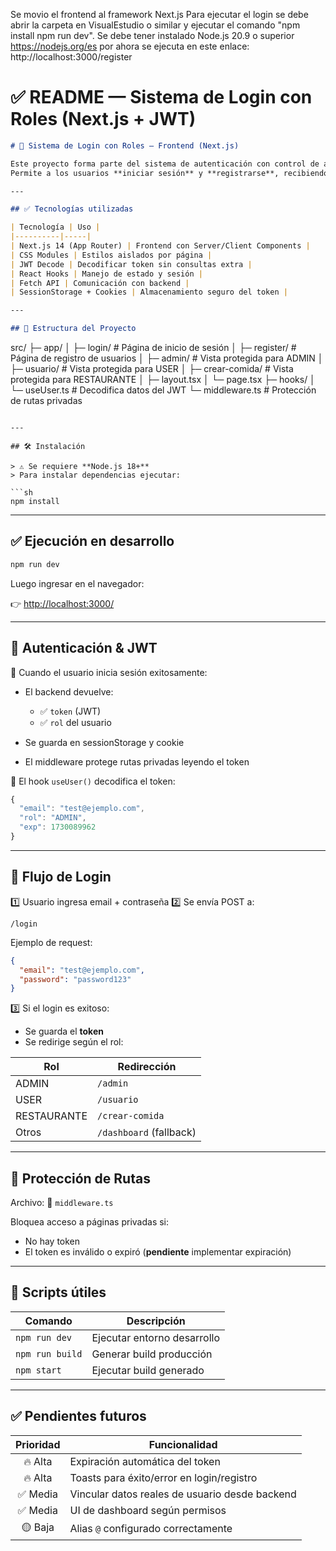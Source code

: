 Se movio el frontend al framework Next.js
Para ejecutar el login se debe abrir  la carpeta en VisualEstudio o similar y ejecutar el comando "npm install
npm run dev".
Se debe tener instalado Node.js 20.9 o superior https://nodejs.org/es
por ahora se ejecuta en este enlace: http://localhost:3000/register

# ✅ README — Sistema de Login con Roles (Next.js + JWT)

```md
# 🚀 Sistema de Login con Roles — Frontend (Next.js)

Este proyecto forma parte del sistema de autenticación con control de acceso basado en **roles**.  
Permite a los usuarios **iniciar sesión** y **registrarse**, recibiendo un **JWT** desde el backend para proteger rutas privadas dentro del sitio.

---

## ✅ Tecnologías utilizadas

| Tecnología | Uso |
|----------|-----|
| Next.js 14 (App Router) | Frontend con Server/Client Components |
| CSS Modules | Estilos aislados por página |
| JWT Decode | Decodificar token sin consultas extra |
| React Hooks | Manejo de estado y sesión |
| Fetch API | Comunicación con backend |
| SessionStorage + Cookies | Almacenamiento seguro del token |

---

## 📂 Estructura del Proyecto

```

src/
├─ app/
│   ├─ login/               # Página de inicio de sesión
│   ├─ register/            # Página de registro de usuarios
│   ├─ admin/               # Vista protegida para ADMIN
│   ├─ usuario/             # Vista protegida para USER
│   ├─ crear-comida/        # Vista protegida para RESTAURANTE
│   ├─ layout.tsx
│   └─ page.tsx
├─ hooks/
│   └─ useUser.ts           # Decodifica datos del JWT
└─ middleware.ts             # Protección de rutas privadas

````

---

## 🛠️ Instalación

> ⚠️ Se requiere **Node.js 18+**  
> Para instalar dependencias ejecutar:

```sh
npm install
````

---

## ✅ Ejecución en desarrollo

```sh
npm run dev
```

Luego ingresar en el navegador:

👉 [http://localhost:3000/](http://localhost:3000/)

---

## 🔐 Autenticación & JWT

📌 Cuando el usuario inicia sesión exitosamente:

* El backend devuelve:

  * ✅ `token` (JWT)
  * ✅ `rol` del usuario
* Se guarda en sessionStorage y cookie
* El middleware protege rutas privadas leyendo el token

📌 El hook `useUser()` decodifica el token:

```ts
{
  "email": "test@ejemplo.com",
  "rol": "ADMIN",
  "exp": 1730089962
}
```

---

## 🔁 Flujo de Login

1️⃣ Usuario ingresa email + contraseña
2️⃣ Se envía POST a:

```
/login
```

Ejemplo de request:

```json
{
  "email": "test@ejemplo.com",
  "password": "password123"
}
```

3️⃣ Si el login es exitoso:

* Se guarda el **token**
* Se redirige según el rol:

| Rol         | Redirección             |
| ----------- | ----------------------- |
| ADMIN       | `/admin`                |
| USER        | `/usuario`              |
| RESTAURANTE | `/crear-comida`         |
| Otros       | `/dashboard` (fallback) |

---

## 🛑 Protección de Rutas

Archivo:
📌 `middleware.ts`

Bloquea acceso a páginas privadas si:

* No hay token
* El token es inválido o expiró (**pendiente** implementar expiración)

---

## 🧱 Scripts útiles

| Comando         | Descripción                 |
| --------------- | --------------------------- |
| `npm run dev`   | Ejecutar entorno desarrollo |
| `npm run build` | Generar build producción    |
| `npm start`     | Ejecutar build generado     |

---

## ✅ Pendientes futuros

| Prioridad | Funcionalidad                                  |
| :-------: | ---------------------------------------------- |
|  🔥 Alta  | Expiración automática del token                |
|  🔥 Alta  | Toasts para éxito/error en login/registro      |
|  ✅ Media  | Vincular datos reales de usuario desde backend |
|  ✅ Media  | UI de dashboard según permisos                 |
|  🟡 Baja  | Alias `@` configurado correctamente            |



